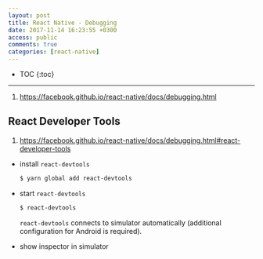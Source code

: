 ```yaml
---
layout: post
title: React Native - Debugging
date: 2017-11-14 16:23:55 +0300
access: public
comments: true
categories: [react-native]
---
```


<!-- more -->

* TOC
{:toc}
<hr>

1. <https://facebook.github.io/react-native/docs/debugging.html>

## React Developer Tools

1. <https://facebook.github.io/react-native/docs/debugging.html#react-developer-tools>

- install `react-devtools`

  ```sh
  $ yarn global add react-devtools
  ```

- start `react-devtools`

  ```sh
  $ react-devtools
  ```

  `react-devtools` connects to simulator automatically
  (additional configuration for Android is required).

- show inspector in simulator
